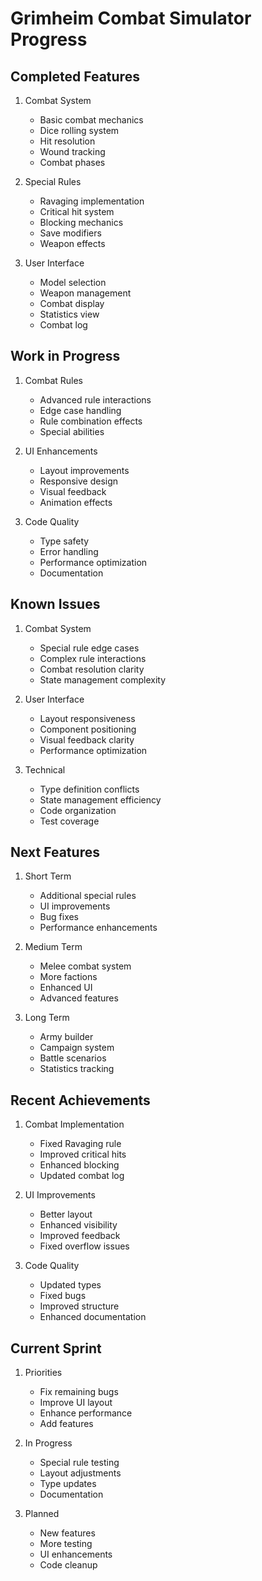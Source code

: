 # Grimheim Combat Simulator Progress

## Completed Features
1. Combat System
   - Basic combat mechanics
   - Dice rolling system
   - Hit resolution
   - Wound tracking
   - Combat phases

2. Special Rules
   - Ravaging implementation
   - Critical hit system
   - Blocking mechanics
   - Save modifiers
   - Weapon effects

3. User Interface
   - Model selection
   - Weapon management
   - Combat display
   - Statistics view
   - Combat log

## Work in Progress
1. Combat Rules
   - Advanced rule interactions
   - Edge case handling
   - Rule combination effects
   - Special abilities

2. UI Enhancements
   - Layout improvements
   - Responsive design
   - Visual feedback
   - Animation effects

3. Code Quality
   - Type safety
   - Error handling
   - Performance optimization
   - Documentation

## Known Issues
1. Combat System
   - Special rule edge cases
   - Complex rule interactions
   - Combat resolution clarity
   - State management complexity

2. User Interface
   - Layout responsiveness
   - Component positioning
   - Visual feedback clarity
   - Performance optimization

3. Technical
   - Type definition conflicts
   - State management efficiency
   - Code organization
   - Test coverage

## Next Features
1. Short Term
   - Additional special rules
   - UI improvements
   - Bug fixes
   - Performance enhancements

2. Medium Term
   - Melee combat system
   - More factions
   - Enhanced UI
   - Advanced features

3. Long Term
   - Army builder
   - Campaign system
   - Battle scenarios
   - Statistics tracking

## Recent Achievements
1. Combat Implementation
   - Fixed Ravaging rule
   - Improved critical hits
   - Enhanced blocking
   - Updated combat log

2. UI Improvements
   - Better layout
   - Enhanced visibility
   - Improved feedback
   - Fixed overflow issues

3. Code Quality
   - Updated types
   - Fixed bugs
   - Improved structure
   - Enhanced documentation

## Current Sprint
1. Priorities
   - Fix remaining bugs
   - Improve UI layout
   - Enhance performance
   - Add features

2. In Progress
   - Special rule testing
   - Layout adjustments
   - Type updates
   - Documentation

3. Planned
   - New features
   - More testing
   - UI enhancements
   - Code cleanup 